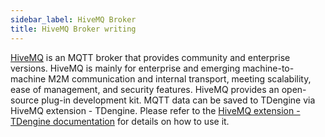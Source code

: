 ```yaml
---
sidebar_label: HiveMQ Broker
title: HiveMQ Broker writing
---
```


[HiveMQ](https://www.hivemq.com/) is an MQTT broker that provides community and enterprise versions. HiveMQ is mainly for enterprise and emerging machine-to-machine M2M communication and internal transport, meeting scalability, ease of management, and security features. HiveMQ provides an open-source plug-in development kit. MQTT data can be saved to TDengine via HiveMQ extension - TDengine. Please refer to the [HiveMQ extension - TDengine documentation](https://github.com/huskar-t/hivemq-tdengine-extension/blob/b62a26ecc164a310104df57691691b237e091c89/README_EN.md) for details on how to use it.